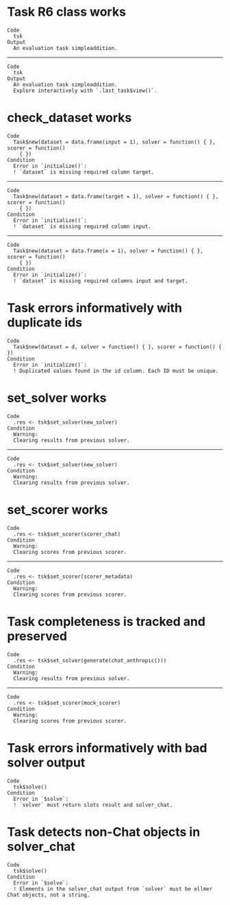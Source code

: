 # Task R6 class works

    Code
      tsk
    Output
      An evaluation task simpleaddition.

---

    Code
      tsk
    Output
      An evaluation task simpleaddition.
      Explore interactively with `.last_task$view()`.

# check_dataset works

    Code
      Task$new(dataset = data.frame(input = 1), solver = function() { }, scorer = function()
        { })
    Condition
      Error in `initialize()`:
      ! `dataset` is missing required column target.

---

    Code
      Task$new(dataset = data.frame(target = 1), solver = function() { }, scorer = function()
        { })
    Condition
      Error in `initialize()`:
      ! `dataset` is missing required column input.

---

    Code
      Task$new(dataset = data.frame(x = 1), solver = function() { }, scorer = function()
        { })
    Condition
      Error in `initialize()`:
      ! `dataset` is missing required columns input and target.

# Task errors informatively with duplicate ids

    Code
      Task$new(dataset = d, solver = function() { }, scorer = function() { })
    Condition
      Error in `initialize()`:
      ! Duplicated values found in the id column. Each ID must be unique.

# set_solver works

    Code
      .res <- tsk$set_solver(new_solver)
    Condition
      Warning:
      Clearing results from previous solver.

---

    Code
      .res <- tsk$set_solver(new_solver)
    Condition
      Warning:
      Clearing results from previous solver.

# set_scorer works

    Code
      .res <- tsk$set_scorer(scorer_chat)
    Condition
      Warning:
      Clearing scores from previous scorer.

---

    Code
      .res <- tsk$set_scorer(scorer_metadata)
    Condition
      Warning:
      Clearing scores from previous scorer.

# Task completeness is tracked and preserved

    Code
      .res <- tsk$set_solver(generate(chat_anthropic()))
    Condition
      Warning:
      Clearing results from previous solver.

---

    Code
      .res <- tsk$set_scorer(mock_scorer)
    Condition
      Warning:
      Clearing scores from previous scorer.

# Task errors informatively with bad solver output

    Code
      tsk$solve()
    Condition
      Error in `$solve`:
      ! `solver` must return slots result and solver_chat.

# Task detects non-Chat objects in solver_chat

    Code
      tsk$solve()
    Condition
      Error in `$solve`:
      ! Elements in the solver_chat output from `solver` must be ellmer Chat objects, not a string.


